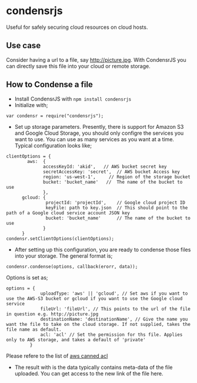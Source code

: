 # condensrjs
Useful for safely securing cloud resources on cloud hosts.

## Use case
Consider having a url to a file, say http://picture.jpg. With CondensrJS you can directly save this file into your cloud or remote storage.

## How to Condense a file
* Install CondensrJS with `npm install condensrjs` 
* Initialize with;
```
var condensr = require("condensrjs");
```

* Set up storage parameters. Presently, there is support for Amazon S3 and Google Cloud Storage, you should only configre the services you want to use. You can use as many services as you want at a time.
Typical configuration looks like;
```
clientOptions = {
        aws:  {
              accessKeyId: 'akid',   // AWS bucket secret key
              secretAccessKey: 'secret',  // AWS bucket Access key
              region: 'us-west-1',     // Region of the storage bucket
              bucket: 'bucket_name'   //  The name of the bucket to use
              },
      gcloud: {
               projectId: 'projectId',    // Google cloud project ID
               keyFile: path to key.json  // This should point to the path of a Google cloud service account JSON key
               bucket: 'bucket_name'      // The name of the bucket to use
              }
      }
condensr.setClientOptions(clientOptions);
```
* After setting up this configuration, you are ready to condense those files into your storage. The general format is;
```
condensr.condense(options, callback(erorr, data));
```
Options is set as;
```
options = {
             uploadType: 'aws' || 'gcloud', // Set aws if you want to use the AWS-S3 bucket or gcloud if you want to use the Google cloud service
             fileUrl: 'fileUrl', // This points to the url of the file in question e.g. http://picture.jpg
             destinationName: 'destinationName', // Give the name you want the file to take on the cloud storage. If not supplied, takes the file name as default.
             acl: 'acl' // Set the permission for ths file. Applies only to AWS storage, and takes a default of 'private'
         }
```
Please refere to the list of [aws canned acl](http://docs.aws.amazon.com/AmazonS3/latest/dev/acl-overview.html)
* The result with is the data typically contains meta-data of the file uploaded. You can get access to the new link of the file here.

